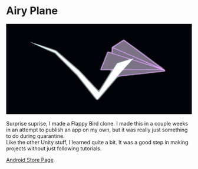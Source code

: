 # Airy Plane
![Airy Plane](/images/featuregraphic.png)

Surprise suprise, I made a Flappy Bird clone. 
I made this in a couple weeks in an attempt to publish an app on my own, but it was really just something to do during quarantine.
<br>
Like the other Unity stuff, I learned quite a bit. It was a good step in making projects without just following tutorials.

[Android Store Page](https://play.google.com/store/apps/details?id=com.Jake.Parente.AiryPlane)


